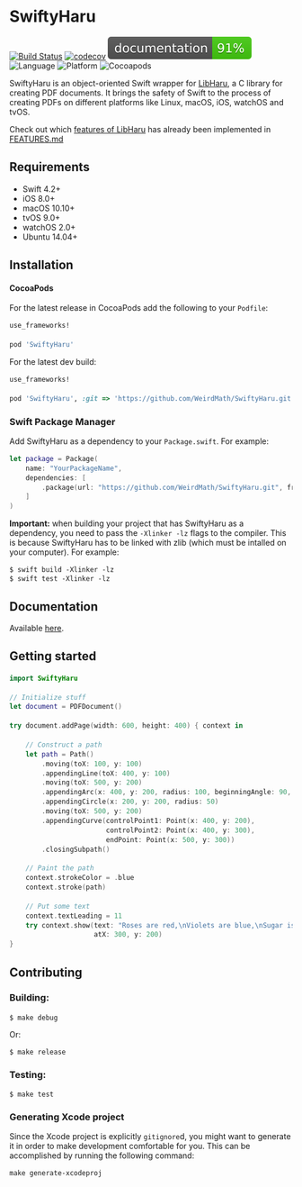 # SwiftyHaru

[![Build Status](https://travis-ci.org/WeirdMath/SwiftyHaru.svg?branch=dev)](https://travis-ci.org/WeirdMath/SwiftyHaru)
[![codecov](https://codecov.io/gh/WeirdMath/SwiftyHaru/branch/dev/graph/badge.svg)](https://codecov.io/gh/WeirdMath/SwiftyHaru)
[![documentation](docs/badge.svg)](https://weirdmath.github.io/SwiftyHaru/)
![Language](https://img.shields.io/badge/Swift-4.2-orange.svg)
![Platform](https://img.shields.io/badge/platform-Linux%20%7C%20macOS%20%7C%20iOS%20%7C%20watchOS%20%7C%20tvOS-lightgrey.svg)
![Cocoapods](https://img.shields.io/cocoapods/v/SwiftyHaru.svg?style=flat)

SwiftyHaru is an object-oriented Swift wrapper for [LibHaru](https://github.com/libharu/libharu), a C library for creating PDF documents. It brings the safety of Swift to the process of creating PDFs on different platforms like Linux, macOS, iOS, watchOS and tvOS.

Check out which [features of LibHaru](https://github.com/libharu/libharu/wiki) has already been implemented in [FEATURES.md](FEATURES.md)

## Requirements

* Swift 4.2+
* iOS 8.0+
* macOS 10.10+
* tvOS 9.0+
* watchOS 2.0+
* Ubuntu 14.04+

## Installation

#### CocoaPods

For the latest release in CocoaPods add the following to your `Podfile`:

```ruby
use_frameworks!

pod 'SwiftyHaru'
```

For the latest dev build:

```ruby
use_frameworks!

pod 'SwiftyHaru', :git => 'https://github.com/WeirdMath/SwiftyHaru.git', :branch => 'dev'
```

### Swift Package Manager
Add SwiftyHaru as a dependency to your `Package.swift`. For example:

```swift
let package = Package(
    name: "YourPackageName",
    dependencies: [
        .package(url: "https://github.com/WeirdMath/SwiftyHaru.git", from: "0.3.0")
    ]
)
```

**Important:** when building your project that has SwiftyHaru as a dependency, 
you need to pass the `-Xlinker -lz` flags to the compiler. This is because SwiftyHaru has to be linked with zlib (which must be intalled on your computer). For example:

```
$ swift build -Xlinker -lz
$ swift test -Xlinker -lz
```

## Documentation

Available [here](https://weirdmath.github.io/SwiftyHaru/).

## Getting started

```swift
import SwiftyHaru

// Initialize stuff
let document = PDFDocument()

try document.addPage(width: 600, height: 400) { context in

    // Construct a path
    let path = Path()
        .moving(toX: 100, y: 100)
        .appendingLine(toX: 400, y: 100)
        .moving(toX: 500, y: 200)
        .appendingArc(x: 400, y: 200, radius: 100, beginningAngle: 90, endAngle: 180)
        .appendingCircle(x: 200, y: 200, radius: 50)
        .moving(toX: 500, y: 200)
        .appendingCurve(controlPoint1: Point(x: 400, y: 200),
                        controlPoint2: Point(x: 400, y: 300),
                        endPoint: Point(x: 500, y: 300))
        .closingSubpath()

    // Paint the path
    context.strokeColor = .blue
    context.stroke(path)

    // Put some text
    context.textLeading = 11
    try context.show(text: "Roses are red,\nViolets are blue,\nSugar is sweet,\nAnd so are you.",
                     atX: 300, y: 200)
}
```

## Contributing

### Building:

```
$ make debug
```
Or:

```
$ make release
```

### Testing:

```
$ make test
```

### Generating Xcode project
Since the Xcode project is explicitly `gitignore`d, you might want to generate it in order to make development comfortable for you. This can be accomplished by running the following command:

```
make generate-xcodeproj
```

